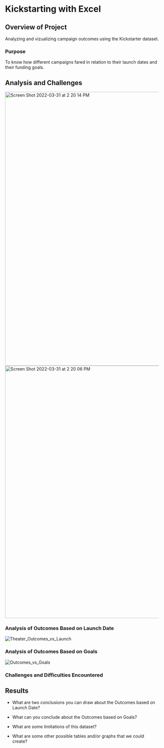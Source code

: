 # Kickstarting with Excel

## Overview of Project
Analyzing and vizualizing campaign outcomes using the Kickstarter dataset. 

### Purpose
To know how different campaigns fared in relation to their launch dates and their funding goals. 

## Analysis and Challenges


<img width="895" alt="Screen Shot 2022-03-31 at 2 20 14 PM" src="https://user-images.githubusercontent.com/95447175/161151228-9dc8cfee-9f17-481d-8d8e-707474f4fea1.png">
<img width="825" alt="Screen Shot 2022-03-31 at 2 20 06 PM" src="https://user-images.githubusercontent.com/95447175/161151259-16addc37-6f2e-4318-95b6-448aa6cda9ae.png">

### Analysis of Outcomes Based on Launch Date
![Theater_Outcomes_vs_Launch](https://user-images.githubusercontent.com/95447175/161151006-6723fa3b-ef54-4688-9488-65ad5251c985.png)



### Analysis of Outcomes Based on Goals
![Outcomes_vs_Goals](https://user-images.githubusercontent.com/95447175/161151014-dd760fef-5885-4d4f-8f8f-680adb236193.png)


### Challenges and Difficulties Encountered

## Results

- What are two conclusions you can draw about the Outcomes based on Launch Date?

- What can you conclude about the Outcomes based on Goals?

- What are some limitations of this dataset?

- What are some other possible tables and/or graphs that we could create?

